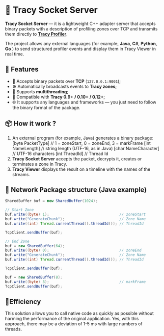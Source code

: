 # 🧩 Tracy Socket Server

**Tracy Socket Server** — it is a lightweight C++ adapter server that accepts binary packets with a description of profiling zones over TCP and transmits them directly to [**Tracy Profiler**](https://github.com/wolfpld/tracy).

The project allows any external languages (for example, **Java**, **C#**, **Python**, **Go** )
to send structured profiler events and display them in Tracy Viewer in real time.

## 🚀 Features

- 📡 Accepts binary packets over **TCP** (`127.0.0.1:9001`);
- ⚙️ Automatically broadcasts events to **Tracy zones**;
- 🧵 Supports **multithreading**;
- 🔄 Compatible with **Tracy 0.9+ / 0.10+ / 0.12+**;
- 🌐 It supports any languages and frameworks — you just need to follow the binary format of the package.

## 📦 How it work ?

1. An external program (for example, Java) generates a binary package:
    [byte PacketType] // 1 = zoneStart, 0 = zoneEnd, 3 = markFrame
    [int NameLength] // string length (UTF-16, as in Java)
    [char NameCharacter] // UTF-16 characters
    [int ThreadId] // Thread Id
2. **Tracy Socket Server** accepts the packet, decrypts it, creates or terminates a zone in Tracy.
3. **Tracy Viewer** displays the result on a timeline with the names of the streams.

## 🧱 Network Package structure (Java example)

```java
SharedBuffer buf = new SharedBuffer(1024);

// Start Zone
buf.write((byte) 1);                                // zoneStart
buf.write("GenerateChunk");                         // Zone Name
buf.write((int) Thread.currentThread().threadId()); // ThreadId

TcpClient.sendBuffer(buf);

// End Zone
buf = new SharedBuffer(64);
buf.write((byte) 0);                                // zoneEnd
buf.write("GenerateChunk");                         // Zone Name
buf.write((int) Thread.currentThread().threadId()); // ThreadId

TcpClient.sendBuffer(buf);

buf = new SharedBuffer(8);
buf.write((byte) 3);                                // markFrame
TcpClient.sendBuffer(buf);
```

## 🐌Efficiency

This solution allows you to call native code as quickly as possible without harming the performance of the original application. Yes, with this approach, there may be a deviation of 1-5 ms with large numbers of threads.